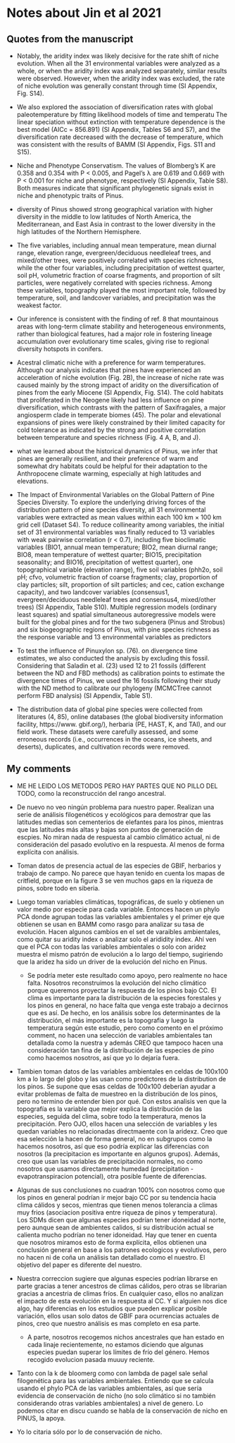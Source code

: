 # Notes about Jin et al 2021


## Quotes from the manuscript

- Notably, the aridity index was likely decisive for the rate shift of niche evolution. When all the 31 environmental variables were analyzed as a whole, or when the aridity index was analyzed separately, similar results were observed. However, when the aridity index was excluded, the rate of niche evolution was generally constant through time (SI Appendix, Fig. S14).

- We also explored the association of diversification rates with global paleotemperature by fitting likelihood models of
time and temperatu The linear speciation without extinction with temperature dependence is the best model (AICc = 856.891) (SI Appendix, Tables S6 and S7), and the diversification rate decreased with the decrease of temperature, which was consistent with the results of BAMM (SI Appendix, Figs. S11 and S15).

- Niche and Phenotype Conservatism. The values of Blomberg’s K are 0.358 and 0.354 with P < 0.005, and Pagel’s λ are 0.619 and 0.669 with P < 0.001 for niche and phenotype, respectively (SI Appendix, Table S8). Both measures indicate that significant phylogenetic signals exist in niche and phenotypic traits of Pinus.

- diversity of Pinus showed strong geographical variation with higher diversity in the middle to low latitudes of North America, the Mediterranean, and East Asia in contrast to the lower diversity in the high latitudes of the Northern Hemisphere.

- The five variables, including annual mean temperature, mean diurnal range, elevation range, evergreen/deciduous needleleaf trees, and mixed/other trees, were positively correlated with species richness, while the other four variables, including precipitation of wettest quarter, soil pH, volumetric fraction of coarse fragments, and proportion of silt particles, were negatively correlated with species richness. Among these variables, topography played the most important role, followed by temperature, soil, and landcover variables, and precipitation was the weakest factor.

- Our inference is consistent with the finding of ref. 8 that mountainous areas with long-term climate stability and heterogeneous environments, rather than biological features, had a major role in fostering lineage accumulation over evolutionary time scales, giving rise to regional diversity hotspots in conifers.

- Acestral climatic niche with a preference for warm temperatures. Although our analysis indicates that pines have experienced an acceleration of niche evolution (Fig. 2B), the increase of niche rate was caused mainly by the strong impact of aridity on the diversification of pines from the early Miocene (SI Appendix, Fig. S14). The cold habitats that proliferated in the Neogene likely had less influence on pine diversification, which contrasts with the pattern of Saxifragales, a major angiosperm clade in temperate biomes (45). The polar and elevational expansions of pines were likely constrained by their limited capacity for cold tolerance as indicated by the strong and positive correlation between temperature and species richness (Fig. 4 A, B, and J).

- what we learned about the historical dynamics of Pinus, we infer that pines are generally resilient, and their preference of warm and somewhat dry habitats could be helpful for their adaptation to the Anthropocene climate warming, especially at high latitudes and elevations.

- The Impact of Environmental Variables on the Global Pattern of Pine Species Diversity. To explore the underlying driving forces of the distribution pattern of pine species diversity, all 31 environmental variables were extracted as mean values within each 100 km × 100 km grid cell (Dataset S4). To reduce collinearity among variables, the initial set of 31 environmental variables was finally reduced to 13 variables with weak pairwise correlation (r < 0.7), including five bioclimatic variables (BIO1, annual mean temperature; BIO2, mean diurnal range; BIO8, mean temperature of wettest quarter; BIO15, precipitation seasonality; and BIO16, precipitation of wettest quarter), one topographical variable (elevation range), five soil variables (phh2o, soil pH; cfvo, volumetric fraction of coarse fragments; clay, proportion of clay particles; silt, proportion of silt particles; and cec, cation exchange capacity), and two landcover variables (consensus1, evergreen/deciduous needleleaf trees and consensus4, mixed/other trees) (SI Appendix, Table S10). Multiple regression models (ordinary least squares) and spatial simultaneous autoregressive models were built for the global pines and for the two subgenera (Pinus and Strobus) and six biogeographic regions of Pinus, with pine species richness as the response variable and 13 environmental variables as predictors

- To test the influence of Pinuxylon sp. (76). on divergence time estimates, we also conducted the analysis by excluding this fossil. Considering that Saladin et al. (23) used 12 to 21 fossils (different between the ND and FBD methods) as calibration points to estimate the divergence times of Pinus, we used the 16 fossils following their study with the ND method to calibrate our phylogeny (MCMCTree cannot perform FBD analysis) (SI Appendix, Table S1).

- The distribution data of global pine species were collected from literatures (4, 85), online databases (the global biodiversity information facility, https://www. gbif.org/), herbaria (PE, HAST, K, and TAI), and our field work. These datasets were carefully assessed, and some erroneous records (i.e., occurrences in the oceans, ice sheets, and deserts), duplicates, and cultivation records were removed.


## My comments

- ME HE LEIDO LOS METODOS PERO HAY PARTES QUE NO PILLO DEL TODO, como la reconstrucción del rango ancestral.

- De nuevo no veo ningún problema para nuestro paper. Realizan una serie de análisis filogenéticos y ecológicos para demostrar que las latitudes medias son cementerios de elefantes para los pinos, mientras que las latitudes más altas y bajas son puntos de generación de escpies. No miran nada de respuesta al cambio climático actual, ni de consideración del pasado evolutivo en la respuesta. Al menos de forma explícita con análisis.  

- Toman datos de presencia actual de las especies de GBIF, herbarios y trabajo de campo. No parece que hayan tenido en cuenta los mapas de critfield, porque en la figure 3 se ven muchos gaps en la riqueza de pinos, sobre todo en siberia. 

- Luego toman variables climáticas, topográficas, de suelo y obtienen un valor medio por especie para cada variable. Entonces hacen un phylo PCA donde agrupan todas las variables ambientales y el primer eje que obtienen se usan en BAMM como rasgo para analizar su tasa de evolución. Hacen algunos cambios en el set de varaibles ambientales, como quitar su aridity index o analizar solo el arididity index. Ahí ven que el PCA con todas las variables ambientales o solo con aridez muestra el mismo patrón de evolución a lo largo del tiempo, sugiriendo que la aridez ha sido un driver de la evolución del nicho en Pinus.  
	- Se podría meter este resultado como apoyo, pero realmente no hace falta. Nosotros reconstruimos la evolución del nicho climático porque queremos proyectar la respuesta de los pinos bajo CC. El clima es importante para la distribución de la especies forestales y los pinos en general, no hace falta que venga este trabajo a decirnos que es así. De hecho, en los análisis sobre los determinantes de la distribución, el más importante es la topografia y luego la temperatura según este estudio, pero como comento en el próximo comment, no hacen una selección de variables ambientales tan detallada como la nuestra y además CREO que tampoco hacen una consideración tan fina de la distribución de las especies de pino como hacemos nosotros, así que yo lo dejaría fuera.
	
- Tambien toman datos de las variables ambientales en celdas de 100x100 km a lo largo del globo y las usan como predictores de la distribution de los pinos. Se supone que esas celdas de 100x100 deberían ayudar a evitar problemas de falta de muestreo en la distribución de los pinos, pero no termino de entender bien por qué. Con estos analisis ven que la topografía es la variable que mejor explica la distribución de las especies, seguida del clima, sobre todo la temperatura, menos la precipitación. Pero OJO, ellos hacen una selección de variables y les quedan variables no relacionadas directmaente con la aridexz. Creo que esa selección la hacen de forma general, no en subgrupos como la hacemos nosotros, así que eso podría explicar las diferencias con nosotros (la precipitacion es importante en algunos grupos). Además, creo que usan las variables de precipitación normales, no como nosotros que usamos directamente humedad (precipitation - evapotranspiracion potencial), otra posible fuente de diferencias.

- Algunas de sus conclusiones no cuadran 100% con nosotros como que los pinos en general podrían ir mejor bajo CC por su tendencia hacia clima cálidos y secos, mientras que tienen menos tolerancia a climas muy frios (asociacion positiva entre riqueza de pinos y temperatura). Los SDMs dicen que algunas especies podrían tener idoneidad al norte, pero aunque sean de ambientes calidos, si su distribución actual se calienta mucho podrían no tener idoneidad. Hay que tener en cuenta que nosotros miramos esto de forma explícita, ellos obtienen una conclusión general en base a los patrones ecologicos y evolutivos, pero no hacen ni de coña un análisis tan detallado como el nuestro. El objetivo del paper es diferente del nuestro.

- Nuestra correccion sugiere que algunas especies podrían librarse en parte gracias a tener ancestros de climas cálidos, pero otras se librarian gracias a ancestria de climas fríos. En cualquier caso, ellos no analizan el impacto de esta evolución en la respuesta al CC. Y si alguien nos dice algo, hay diferencias en los estudios que pueden explicar posible variación, ellos usan solo datos de GBIF para ocurrencias actuales de pinos, creo que nuestro análisis es mas completo en esa parte.
	- A parte, nosotros recogemos nichos ancestrales que han estado en cada linaje recientemente, no estamos diciendo que algunas especies puedan superar los límites de frío del género. Hemos recogido evolucion pasada muuuy reciente.

- Tanto con la k de bloomerg como con lambda de pagel sale señal filogenética para las variables ambientales. Entiendo que se calcula usando el phylo PCA de las variables ambientales, así que sería evidencia de conservación de nicho (no solo climático si no también considerando otras variables ambientales) a nivel de genero. Lo podemos citar en discu cuando se habla de la conservación de nicho en PINUS, la apoya.

- Yo lo citaria sólo por lo de conservación de nicho.